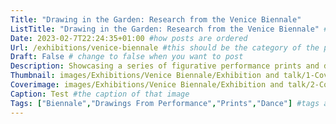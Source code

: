 ```yaml
---
Title: "Drawing in the Garden: Research from the Venice Biennale"
ListTitle: "Drawing in the Garden: Research from the Venice Biennale" #the text that is displayed below each post on the list pages
Date: 2023-02-7T22:24:35+01:00 #how posts are ordered 
Url: /exhibitions/venice-biennale #this should be the category of the post and then the file name e.g. /print/printfilename
Draft: False # change to false when you want to post
Description: Showcasing a series of figurative performance prints and drawings made in response to dances from 'In Proximity' by Ralph Lemon and the Croatian Pavilion dance troupe in the 59th Venice Biennale. #Description of the post
Thumbnail: images/Exhibitions/Venice Biennale/Exhibition and talk/1-Cover-image.jpg #append link to image that will be shown on the list page
Coverimage: images/Exhibitions/Venice Biennale/Exhibition and talk/2-Cover-image.jpg #the image that will be displayed at the top of the post
Caption: Test #the caption of that image
Tags: ["Biennale","Drawings From Performance","Prints","Dance"] #tags allow related content to be grouped together, add more by adding a comma to the latest tag
---
```


